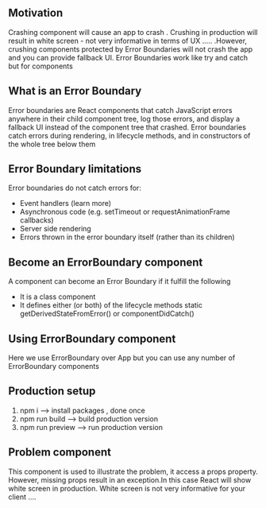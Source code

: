 <h2>Motivation</h2>
Crashing component will cause an app to crash . Crushing in production will result in white screen  - not very informative in terms of UX ..... .However, crushing components protected by Error Boundaries will not crash the app and you can provide fallback UI. Error Boundaries work like try and catch but for components 

<h2>What is an Error Boundary</h2>
Error boundaries are React components that catch JavaScript errors anywhere in their child component tree, log those errors, and display a fallback UI instead of the component tree that crashed. 
Error boundaries catch errors during rendering, in lifecycle methods, and in constructors of the whole tree below them

<h2>Error Boundary limitations</h2>
Error boundaries do not catch errors for:
<ul>
<li>Event handlers (learn more)</li>
<li>Asynchronous code (e.g. setTimeout or requestAnimationFrame callbacks)</li>
<li>Server side rendering</li>
<li>Errors thrown in the error boundary itself (rather than its children)</li>
</ul>


<h2>Become an ErrorBoundary component</h2>
A component can become an Error Boundary if it fulfill the following
<ul>
<li>It is a class component</li>
<li>It defines either (or both) of the lifecycle methods static getDerivedStateFromError() or componentDidCatch()</li>
</ul>

<h2>Using ErrorBoundary component</h2>
Here we use ErrorBoundary over App but you can use any number of ErrorBoundary components

<h2>Production setup</h2>
<ol>
<li>npm i --> install packages , done once</li>
<li>npm run build  --> build production version</li>
<li>npm run preview --> run production version</li>
</ol>

<h2>Problem component</h2>
This component is used to illustrate the problem, it access a props property. However, missing props result in an exception.In this case React will show white screen in production. White screen is not very informative for your client ....